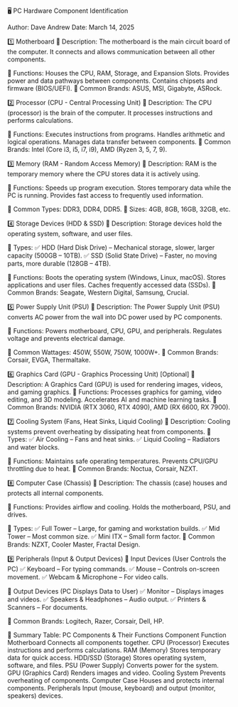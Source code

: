 🖥️ PC Hardware Component Identification

Author: Dave Andrew 
Date: March 14, 2025

1️⃣ Motherboard
📌 Description:
The motherboard is the main circuit board of the computer. It connects and allows communication between all other components.

📌 Functions:
    Houses the CPU, RAM, Storage, and Expansion Slots.
    Provides power and data pathways between components.
    Contains chipsets and firmware (BIOS/UEFI).
📌 Common Brands: ASUS, MSI, Gigabyte, ASRock.

2️⃣ Processor (CPU - Central Processing Unit)
📌 Description:
The CPU (processor) is the brain of the computer. It processes instructions and performs calculations.

📌 Functions:
    Executes instructions from programs.
    Handles arithmetic and logical operations.
    Manages data transfer between components.
📌 Common Brands: Intel (Core i3, i5, i7, i9), AMD (Ryzen 3, 5, 7, 9).

3️⃣ Memory (RAM - Random Access Memory)
📌 Description:
RAM is the temporary memory where the CPU stores data it is actively using.

📌 Functions:
    Speeds up program execution.
    Stores temporary data while the PC is running.
    Provides fast access to frequently used information.

📌 Common Types: DDR3, DDR4, DDR5.
📌 Sizes: 4GB, 8GB, 16GB, 32GB, etc.

4️⃣ Storage Devices (HDD & SSD)
📌 Description:
Storage devices hold the operating system, software, and user files.

📌 Types:
✅ HDD (Hard Disk Drive) – Mechanical storage, slower, larger capacity (500GB – 10TB).
✅ SSD (Solid State Drive) – Faster, no moving parts, more durable (128GB – 4TB).

📌 Functions:
    Boots the operating system (Windows, Linux, macOS).
    Stores applications and user files.
    Caches frequently accessed data (SSDs).
📌 Common Brands: Seagate, Western Digital, Samsung, Crucial.

5️⃣ Power Supply Unit (PSU)
📌 Description:
The Power Supply Unit (PSU) converts AC power from the wall into DC power used by PC components.

📌 Functions:
    Powers motherboard, CPU, GPU, and peripherals.
    Regulates voltage and prevents electrical damage.

📌 Common Wattages: 450W, 550W, 750W, 1000W+.
📌 Common Brands: Corsair, EVGA, Thermaltake.

6️⃣ Graphics Card (GPU - Graphics Processing Unit) [Optional]
📌 Description:
A Graphics Card (GPU) is used for rendering images, videos, and gaming graphics.
📌 Functions:
    Processes graphics for gaming, video editing, and 3D modeling.
    Accelerates AI and machine learning tasks.
📌 Common Brands: NVIDIA (RTX 3060, RTX 4090), AMD (RX 6600, RX 7900).

7️⃣ Cooling System (Fans, Heat Sinks, Liquid Cooling)
📌 Description:
Cooling systems prevent overheating by dissipating heat from components.
📌 Types:
✅ Air Cooling – Fans and heat sinks.
✅ Liquid Cooling – Radiators and water blocks.

📌 Functions:
    Maintains safe operating temperatures.
    Prevents CPU/GPU throttling due to heat.
📌 Common Brands: Noctua, Corsair, NZXT.

8️⃣ Computer Case (Chassis)
📌 Description:
The chassis (case) houses and protects all internal components.

📌 Functions:
    Provides airflow and cooling.
    Holds the motherboard, PSU, and drives.

📌 Types:
✅ Full Tower – Large, for gaming and workstation builds.
✅ Mid Tower – Most common size.
✅ Mini ITX – Small form factor.
📌 Common Brands: NZXT, Cooler Master, Fractal Design.

9️⃣ Peripherals (Input & Output Devices)
📌 Input Devices (User Controls the PC)
✅ Keyboard – For typing commands.
✅ Mouse – Controls on-screen movement.
✅ Webcam & Microphone – For video calls.

📌 Output Devices (PC Displays Data to User)
✅ Monitor – Displays images and videos.
✅ Speakers & Headphones – Audio output.
✅ Printers & Scanners – For documents.

📌 Common Brands: Logitech, Razer, Corsair, Dell, HP.

📌 Summary Table: PC Components & Their Functions
Component	Function
Motherboard	Connects all components together.
CPU (Processor)	Executes instructions and performs calculations.
RAM (Memory)	Stores temporary data for quick access.
HDD/SSD (Storage)	Stores operating system, software, and files.
PSU (Power Supply)	Converts power for the system.
GPU (Graphics Card)	Renders images and video.
Cooling System	Prevents overheating of components.
Computer Case	Houses and protects internal components.
Peripherals	Input (mouse, keyboard) and output (monitor, speakers) devices.
